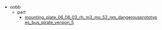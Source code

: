 * oobb
  * part
    * [mounting_plate_06_06_03_rh_m3_mo_52_nm_dangerousprototypes_bus_pirate_version_5](oobb/part/mounting_plate_06_06_03_rh_m3_mo_52_nm_dangerousprototypes_bus_pirate_version_5)

